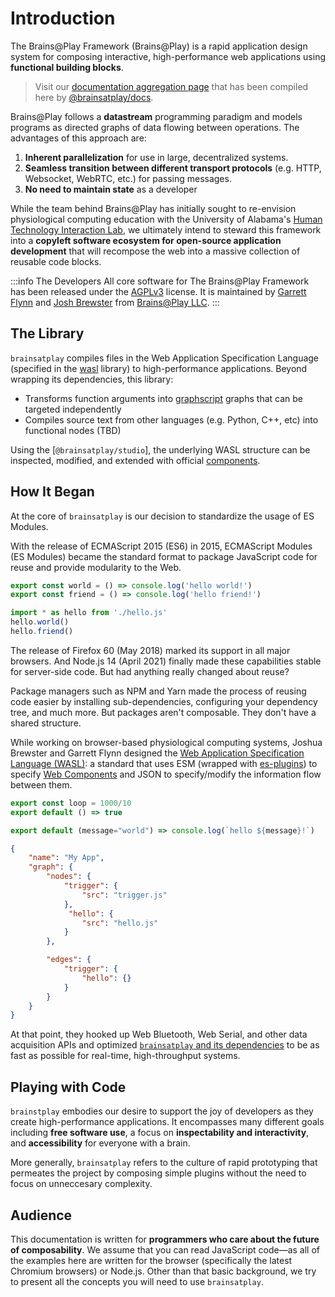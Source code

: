 # Introduction
The Brains@Play Framework (Brains@Play) is a rapid application design system for composing interactive, high-performance web applications using **functional building blocks**. 

> Visit our [documentation aggregation page](https://github.com/brainsatplay/docs/blob/nightly/README.md) that has been compiled here by [@brainsatplay/docs].

Brains@Play follows a **datastream** programming paradigm and models programs as directed graphs of data flowing between operations. The advantages of this approach are: 
1. **Inherent parallelization** for use in large, decentralized systems.
2. **Seamless transition between different transport protocols** (e.g. HTTP, Websocket, WebRTC, etc.) for passing messages.
3. **No need to maintain state** as a developer

While the team behind Brains@Play has initially sought to re-envision physiological computing education with the University of Alabama's [Human Technology Interaction Lab](https://htilua.org/), we ultimately intend to steward this framework into a **copyleft software ecosystem for open-source application development** that will recompose the web into a massive collection of reusable code blocks.

:::info The Developers
All core software for The Brains@Play Framework has been released under the [AGPLv3](https://www.gnu.org/licenses/agpl-3.0.en.html) license. It is maintained by [Garrett Flynn](https://github.com/garrettmflynn) and [Josh Brewster](https://github.com/joshbrew) from [Brains@Play LLC](https://brainsatplay.com).
:::

## The Library
`brainsatplay` compiles files in the Web Application Specification Language (specified in the [wasl] library) to high-performance applications. Beyond wrapping its dependencies, this library: 
- Transforms function arguments into [graphscript] graphs that can be targeted independently
- Compiles source text from other languages (e.g. Python, C++, etc) into functional nodes (TBD)

Using the [`@brainsatplay/studio`], the underlying WASL structure can be inspected, modified, and extended with official [components].

## How It Began
At the core of `brainsatplay` is our decision to standardize the usage of ES Modules.

With the release of ECMAScript 2015 (ES6) in 2015, ECMAScript Modules (ES Modules) became the standard format to package JavaScript code for reuse and provide modularity to the Web. 

```javascript title="hello.js"
export const world = () => console.log('hello world!')
export const friend = () => console.log('hello friend!')
```

```javascript title="index.js"
import * as hello from './hello.js'
hello.world()
hello.friend()
```

The release of Firefox 60 (May 2018) marked its support in all major browsers. And Node.js 14 (April 2021) finally made these capabilities stable for server-side code. But had anything really changed about reuse?

Package managers such as NPM and Yarn made the process of reusing code easier by installing sub-dependencies, configuring your dependency tree, and much more. But packages aren't composable. They don't have a shared structure.

While working on browser-based physiological computing systems, Joshua Brewster and Garrett Flynn designed the [Web Application Specification Language (WASL)](https://github.com/brainsatplay/wasl/blob/main/README.md): a standard that uses ESM (wrapped with [es-plugins]) to specify [Web Components](https://developer.mozilla.org/en-US/docs/Web/Web_Components) and JSON to specify/modify the information flow between them. 

```javascript title="trigger.js"
export const loop = 1000/10
export default () => true
```

```javascript title="hello.js"
export default (message="world") => console.log(`hello ${message}!`)
```

```json title="index.wasl.json"
{
    "name": "My App",
    "graph": {
        "nodes": {
            "trigger": {
                "src": "trigger.js"
            },
             "hello": {
                "src": "hello.js"
            }
        },

        "edges": {
            "trigger": {
                "hello": {}
            }
        }
    }
}
```

At that point, they hooked up Web Bluetooth, Web Serial, and other data acquisition APIs and optimized [`brainsatplay` and its dependencies](./libraries/index.md) to be as fast as possible for real-time, high-throughput systems. 

## Playing with Code
`brainstplay` embodies our desire to support the joy of developers as they create high-performance applications. It encompasses many different goals including **free software use**, a focus on **inspectability and interactivity**, and **accessibility** for everyone with a brain. 

More generally, `brainsatplay` refers to the culture of rapid prototyping that permeates the project by composing simple plugins without the need to focus on unneccesary complexity.

## Audience
This documentation is written for **programmers who care about the future of composability**. We assume that you can read JavaScript code—as all of the examples here are written for the browser (specifically the latest Chromium browsers) or Node.js. Other than that basic background, we try to present all the concepts you will need to use `brainsatplay`.

[@brainsatplay/docs]: https://github.com/brainsatplay/docs/blob/main/README.md

[brainsatplay]: https://github.com/brainsatplay/brainsatplay/blob/main/README.md

<!-- Specification Language -->
[wasl]: https://github.com/brainsatplay/wasl/blob/main/README.md

<!-- Core Library-->
[graphscript]: https://github.com/brainsatplay/graphscript/blob/master/README.md

<!-- Integrated Editor-->
[@brainsatplay/studio]: https://github.com/brainsatplay/studio/blob/main/README.md

<!-- Low Code Programming System-->
[visualscript]: https://github.com/brainsatplay/visualscript/blob/main/README.md

<!-- Data Acquisition-->
[datastreams-api]: https://github.com/brainsatplay/datastreams-api/blob/main/README.md

<!-- Build Tool-->
[tinybuild]: https://github.com/brainsatplay/tinybuild/blob/master/README.md

<!-- Plugin Registry -->
[components]: https://github.com/brainsatplay/components/blob/main/README.md

[es-plugins]: https://github.com/brainsatplay/es-plugins/blob/main/README.md